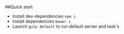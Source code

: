 

##Quick start

* Install dev-dependencies `npm i`
* Install dependencies `bower i`
* Launch `gulp default` to run default server and task's
